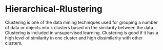 # Hierarchical-Rlustering
Clustering is one of the data mining techniques used for grouping a number of data or objects into k clusters based on the similarity between the data. . Clustering is included in unsupervised learning. Clustering is good if it has a high level of similarity in one cluster and high dissimilarity with other clusters.
